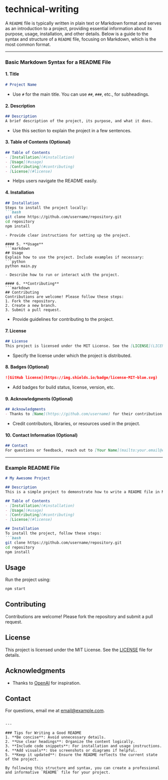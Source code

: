 # technical-writing

A `README` file is typically written in plain text or Markdown format and serves as an introduction to a project, providing essential information about its purpose, usage, installation, and other details. Below is a guide to the syntax and structure of a `README` file, focusing on Markdown, which is the most common format.

---

### Basic Markdown Syntax for a README File

#### 1. **Title**
   ```markdown
   # Project Name
   ```
   - Use `#` for the main title. You can use `##`, `###`, etc., for subheadings.

#### 2. **Description**
   ```markdown
   ## Description
   A brief description of the project, its purpose, and what it does.
   ```
   - Use this section to explain the project in a few sentences.

#### 3. **Table of Contents (Optional)**
   ```markdown
   ## Table of Contents
   - [Installation](#installation)
   - [Usage](#usage)
   - [Contributing](#contributing)
   - [License](#license)
   ```
   - Helps users navigate the README easily.

#### 4. **Installation**
   ```markdown
   ## Installation
   Steps to install the project locally:
   ```bash
   git clone https://github.com/username/repository.git
   cd repository
   npm install
   ```
   ```
   - Provide clear instructions for setting up the project.

#### 5. **Usage**
   ```markdown
   ## Usage
   Explain how to use the project. Include examples if necessary:
   ```python
   python main.py
   ```
   ```
   - Describe how to run or interact with the project.

#### 6. **Contributing**
   ```markdown
   ## Contributing
   Contributions are welcome! Please follow these steps:
   1. Fork the repository.
   2. Create a new branch.
   3. Submit a pull request.
   ```
   - Provide guidelines for contributing to the project.

#### 7. **License**
   ```markdown
   ## License
   This project is licensed under the MIT License. See the [LICENSE](LICENSE) file for details.
   ```
   - Specify the license under which the project is distributed.

#### 8. **Badges (Optional)**
   ```markdown
   ![GitHub license](https://img.shields.io/badge/license-MIT-blue.svg)
   ```
   - Add badges for build status, license, version, etc.

#### 9. **Acknowledgments (Optional)**
   ```markdown
   ## Acknowledgments
   - Thanks to [Name](https://github.com/username) for their contribution.
   ```
   - Credit contributors, libraries, or resources used in the project.

#### 10. **Contact Information (Optional)**
   ```markdown
   ## Contact
   For questions or feedback, reach out to [Your Name](mailto:your.email@example.com).
   ```

---

### Example README File
```markdown
# My Awesome Project

## Description
This is a simple project to demonstrate how to write a README file in Markdown.

## Table of Contents
- [Installation](#installation)
- [Usage](#usage)
- [Contributing](#contributing)
- [License](#license)

## Installation
To install the project, follow these steps:
```bash
git clone https://github.com/username/repository.git
cd repository
npm install
```

## Usage
Run the project using:
```bash
npm start
```

## Contributing
Contributions are welcome! Please fork the repository and submit a pull request.

## License
This project is licensed under the MIT License. See the [LICENSE](LICENSE) file for details.

## Acknowledgments
- Thanks to [OpenAI](https://openai.com) for inspiration.

## Contact
For questions, email me at [email@example.com](mailto:email@example.com).
```

---

### Tips for Writing a Good README
1. **Be concise**: Avoid unnecessary details.
2. **Use clear headings**: Organize the content logically.
3. **Include code snippets**: For installation and usage instructions.
4. **Add visuals**: Use screenshots or diagrams if helpful.
5. **Keep it updated**: Ensure the README reflects the current state of the project.

By following this structure and syntax, you can create a professional and informative `README` file for your project.
